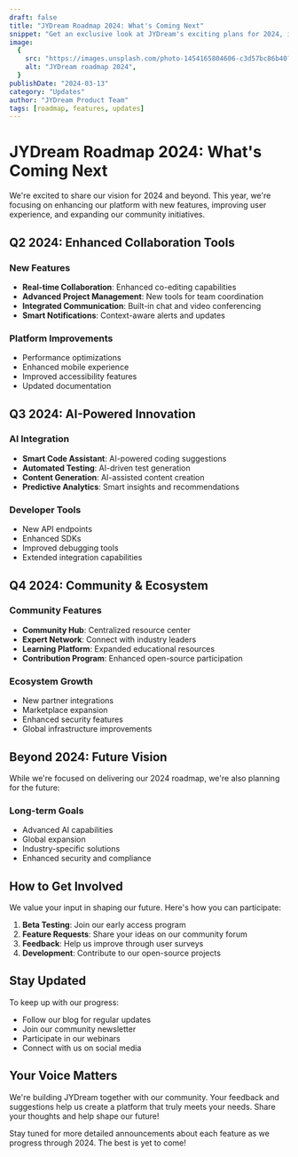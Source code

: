 ```yaml
---
draft: false
title: "JYDream Roadmap 2024: What's Coming Next"
snippet: "Get an exclusive look at JYDream's exciting plans for 2024, including new features, platform improvements, and community initiatives."
image:
  {
    src: "https://images.unsplash.com/photo-1454165804606-c3d57bc86b40?&fit=crop&w=430&h=240",
    alt: "JYDream roadmap 2024",
  }
publishDate: "2024-03-13"
category: "Updates"
author: "JYDream Product Team"
tags: [roadmap, features, updates]
---
```


# JYDream Roadmap 2024: What's Coming Next

We're excited to share our vision for 2024 and beyond. This year, we're focusing on enhancing our platform with new features, improving user experience, and expanding our community initiatives.

## Q2 2024: Enhanced Collaboration Tools

### New Features

- **Real-time Collaboration**: Enhanced co-editing capabilities
- **Advanced Project Management**: New tools for team coordination
- **Integrated Communication**: Built-in chat and video conferencing
- **Smart Notifications**: Context-aware alerts and updates

### Platform Improvements

- Performance optimizations
- Enhanced mobile experience
- Improved accessibility features
- Updated documentation

## Q3 2024: AI-Powered Innovation

### AI Integration

- **Smart Code Assistant**: AI-powered coding suggestions
- **Automated Testing**: AI-driven test generation
- **Content Generation**: AI-assisted content creation
- **Predictive Analytics**: Smart insights and recommendations

### Developer Tools

- New API endpoints
- Enhanced SDKs
- Improved debugging tools
- Extended integration capabilities

## Q4 2024: Community & Ecosystem

### Community Features

- **Community Hub**: Centralized resource center
- **Expert Network**: Connect with industry leaders
- **Learning Platform**: Expanded educational resources
- **Contribution Program**: Enhanced open-source participation

### Ecosystem Growth

- New partner integrations
- Marketplace expansion
- Enhanced security features
- Global infrastructure improvements

## Beyond 2024: Future Vision

While we're focused on delivering our 2024 roadmap, we're also planning for the future:

### Long-term Goals

- Advanced AI capabilities
- Global expansion
- Industry-specific solutions
- Enhanced security and compliance

## How to Get Involved

We value your input in shaping our future. Here's how you can participate:

1. **Beta Testing**: Join our early access program
2. **Feature Requests**: Share your ideas on our community forum
3. **Feedback**: Help us improve through user surveys
4. **Development**: Contribute to our open-source projects

## Stay Updated

To keep up with our progress:

- Follow our blog for regular updates
- Join our community newsletter
- Participate in our webinars
- Connect with us on social media

## Your Voice Matters

We're building JYDream together with our community. Your feedback and suggestions help us create a platform that truly meets your needs. Share your thoughts and help shape our future!

Stay tuned for more detailed announcements about each feature as we progress through 2024. The best is yet to come!
